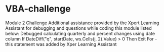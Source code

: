 # VBA-challenge
Module 2 Challenge
Additional assistance provided by the Xpert Learning Assistant for debugging and questions while coding this module listed below:
  Debugged calculating quarterly and percent changes using date column
  If DateDiff("q", startDate, ws.Cells(j, 2).Value) > 0 Then Exit For  - this statement was added by Xper Learning Assistant  

